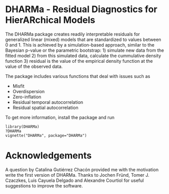 # DHARMa - Residual Diagnostics for HierARchical Models

The DHARMa package creates readily interpretable residuals for generalized linear (mixed) models that are standardized to values between 0 and 1. This is achieved by a simulation-based approach, similar to the Bayesian p-value or the parametric bootstrap: 1) simulate new data from the fitted model 2) from this simulated data, calculate the cummulative density function  3) residual is the value of the empirical density function at the value of the observed data.

The package includes various functions that deal with issues such as 

* Misfit 
* Overdispersion
* Zero-inflation
* Residual temporal autocorrelation
* Residual spatial autocorrelation

To get more information, install the package and run

```{r}
library(DHARMa)
?DHARMa
vignette("DHARMa", package="DHARMa")
```

# Acknowledgements

A question by Catalina Gutiérrez Chacón provided me with the motivation write the first version of DHARMa. Thanks to Jochen Fründ, Tomer J. Czaczkes, Luis Cayuela Delgado and Alexandre Courtiol for useful suggestions to improve the software. 